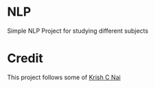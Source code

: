 # NLP
Simple NLP Project for studying different subjects

# Credit
This project follows some of [Krish C Nai](https://github.com/krishnaik06/mlproject)